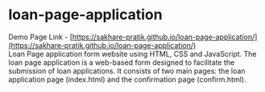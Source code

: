 # loan-page-application
Demo Page Link - [https://sakhare-pratik.github.io/loan-page-application/](https://sakhare-pratik.github.io/loan-page-application/) <br>
Loan Page application form website using HTML, CSS and JavaScript.
The loan page application is a web-based form designed to facilitate the submission of loan applications. It consists of two main pages: the loan application page (index.html) and the confirmation page (confirm.html).


